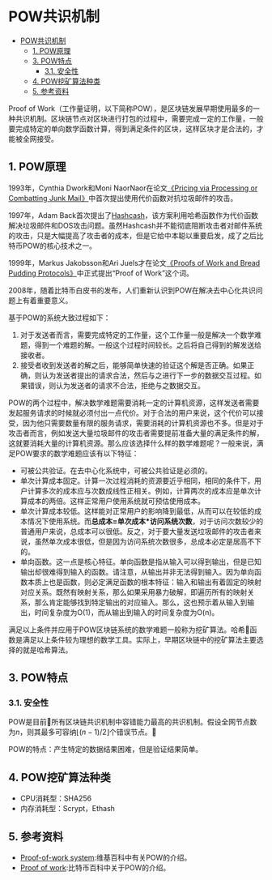 #  POW共识机制

<!-- TOC -->

- [POW共识机制](#pow%E5%85%B1%E8%AF%86%E6%9C%BA%E5%88%B6)
    - [1. POW原理](#1-pow%E5%8E%9F%E7%90%86)
    - [3. POW特点](#3-pow%E7%89%B9%E7%82%B9)
        - [3.1. 安全性](#31-%E5%AE%89%E5%85%A8%E6%80%A7)
    - [4. POW挖矿算法种类](#4-pow%E6%8C%96%E7%9F%BF%E7%AE%97%E6%B3%95%E7%A7%8D%E7%B1%BB)
    - [5. 参考资料](#5-%E5%8F%82%E8%80%83%E8%B5%84%E6%96%99)

<!-- /TOC -->

Proof of Work（工作量证明，以下简称POW），是区块链发展早期使用最多的一种共识机制。区块链节点对区块进行打包的过程中，需要完成一定的工作量，一般要完成特定的单向数学函数计算，得到满足条件的区块，这样区块才是合法的，才能被全网接受。

## 1. POW原理

1993年，Cynthia Dwork和Moni NaorNaor在论文[《Pricing via Processing or Combatting Junk Mail》](https://pdfs.semanticscholar.org/9433/6f52bfe4121965b1317824c727cae6c0e1e1.pdf)中首次提出使用代价函数对抗垃圾邮件的攻击。

1997年，Adam Back首次提出了[Hashcash](http://www.hashcash.org/papers/hashcash.pdf)，该方案利用哈希函数作为代价函数解决垃圾邮件和DOS攻击问题。虽然Hashcash并不能彻底阻断攻击者对邮件系统的攻击，只是大幅提高了攻击者的成本，但是它给中本聪以重要启发，成了之后比特币POW的核心技术之一。

1999年，Markus Jakobsson和Ari Juels才在论文[《Proofs of Work and Bread Pudding Protocols》](http://www.hashcash.org/papers/bread-pudding.pdf)中正式提出“Proof of Work”这个词。

2008年，随着比特币白皮书的发布，人们重新认识到POW在解决去中心化共识问题上有着重要意义。

基于POW的系统大致过程如下：

1. 对于发送者而言，需要完成特定的工作量，这个工作量一般是解决一个数学难题，得到一个难题的解。一般这个过程时间较长。之后将自己得到的解发送给接收者。
2. 接受者收到发送者的解之后，能够简单快速的验证这个解是否正确。如果正确，则认为发送者提出的请求合法，然后与之进行下一步的数据交互过程。如果错误，则认为发送者的请求不合法，拒绝与之数据交互。

POW的两个过程中，解决数学难题需要消耗一定的计算机资源，这样发送者需要发起服务请求的时候就必须付出一点代价。对于合法的用户来说，这个代价可以接受，因为他只需要数量有限的服务请求，需要消耗的计算机资源也不多。但是对于攻击者而言，例如发送大量垃圾邮件的攻击者需要提前准备大量的满足条件的解，这就要消耗大量的计算机资源。那么应该选择什么样的数学难题呢？一般来说，满足POW要求的数学难题应该有以下特征：

- 可被公共验证。在去中心化系统中，可被公共验证是必须的。
- 单次计算成本固定。计算一次过程消耗的资源要近乎相同，相同的条件下，用户计算多次的成本应与次数成线性正相关。例如，计算两次的成本应是单次计算成本的两倍。这样正常用户使用系统就可预估使用成本。
- 单次计算成本较低。这样能对正常用户的影响降到最低，从而可以在较低的成本情况下使用系统。而**总成本=单次成本*访问系统次数**，对于访问次数较少的普通用户来说，总成本可以很低。反之，对于要大量发送垃圾邮件的攻击者来说，虽然单次成本很低，但是因为访问系统次数很多，总成本必定是居高不下的。
- 单向函数。这一点是核心特征。单向函数是指从输入可以得到输出，但是已知输出却很难得到输入的函数。请注意，从输出并非无法得到输入。因为单向函数本质上也是函数，则必定满足函数的根本特征：输入和输出有着固定的映射对应关系。既然有映射关系，那么如果采用暴力破解，即遍历所有的映射关系，那么肯定能够找到特定输出的对应输入。那么，这也预示着从输入到输出，时间复杂度为O(1)，而从输出到输入的时间复杂度为O(n)。

满足以上条件并应用于POW区块链系统的数学难题一般称为挖矿算法。哈希函数是满足以上条件较为理想的数学工具。实际上，早期区块链中的挖矿算法主要选择的就是哈希算法。

## 3. POW特点

### 3.1. 安全性

POW是目前所有区块链共识机制中容错能力最高的共识机制。假设全网节点数为$n$，则其最多可容纳$\left\lfloor (n-1)/2 \right\rfloor$个错误节点。

POW的特点：产生特定的数据结果困难，但是验证结果简单。

## 4. POW挖矿算法种类

- CPU消耗型：SHA256
- 内存消耗型：Scrypt，Ethash

## 5. 参考资料

- [Proof-of-work system](https://en.wikipedia.org/wiki/Proof-of-work_system):维基百科中有关POW的介绍。
- [Proof of work](https://en.bitcoin.it/wiki/Proof_of_work):比特币百科中关于POW的介绍。